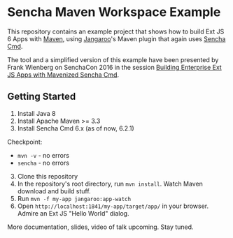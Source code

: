 Sencha Maven Workspace Example
==============================
This repository contains an example project that shows how to build Ext JS 6 Apps with [Maven](http://maven.apache.org/),
using [Jangaroo](http://www.jangaroo.net)'s Maven plugin that again uses [Sencha Cmd](http://docs.sencha.com/cmd/).

The tool and a simplified version of this example have been presented by Frank Wienberg on
SenchaCon 2016 in the session
[Building Enterprise Ext JS Apps with Mavenized Sencha Cmd](https://www.senchacon.com/sessions/#session_57b7809da3955).

Getting Started
---------------
1. Install Java 8
2. Install Apache Maven >= 3.3
3. Install Sencha Cmd 6.x (as of now, 6.2.1)

Checkpoint:
- `mvn -v` - no errors
- `sencha` - no errors

3. Clone this repository
4. In the repository's root directory, run `mvn install`. Watch Maven download and build stuff.
6. Run `mvn -f my-app jangaroo:app-watch`
7. Open `http://localhost:1841/my-app/target/app/` in your browser. Admire an Ext JS "Hello World" dialog.

More documentation, slides, video of talk upcoming. Stay tuned.